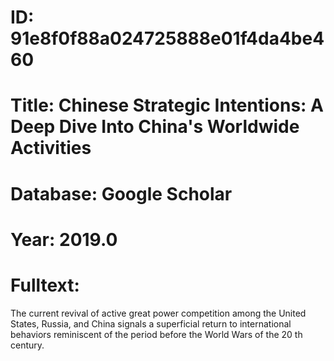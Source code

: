 # ID: 91e8f0f88a024725888e01f4da4be460
# Title: Chinese Strategic Intentions: A Deep Dive Into China's Worldwide Activities
# Database: Google Scholar
# Year: 2019.0
# Fulltext:
The current revival of active great power competition among the United States, Russia, and China signals a superficial return to international behaviors reminiscent of the period before the World Wars of the 20 th century.